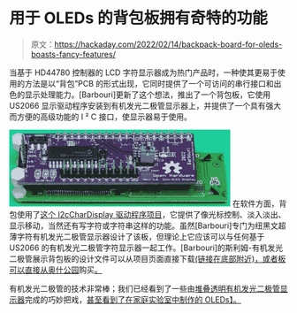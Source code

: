 # 用于 OLEDs 的背包板拥有奇特的功能

> 原文：<https://hackaday.com/2022/02/14/backpack-board-for-oleds-boasts-fancy-features/>

当基于 HD44780 控制器的 LCD 字符显示器成为热门产品时，一种使其更易于使用的方法是以“背包”PCB 的形式出现，它同时提供了一个可访问的串行接口和出色的显示处理能力。[Barbouri]更新了这个想法，推出了一个背包板，它使用 US2066 显示驱动程序安装到有机发光二极管显示器上，并提供了一个具有强大而方便的高级功能的 I ² C 接口，使显示器易于使用。

[![](img/29aecb8dbfb8d6c92bd9e139833e66cd.png)](https://hackaday.com/wp-content/uploads/2022/02/SlimOLEDdisplayRev10Assy10.jpg) 在软件方面，背包使用了[这个 I2cCharDisplay 驱动程序项目](https://github.com/dcityorg/i2c-char-display-library-arduino)，它提供了像光标控制、淡入淡出、显示移动，当然还有写字符或字符串这样的功能。虽然[Barbouri]专门为纽黑文超薄字符有机发光二极管显示器设计了该板，但理论上它应该可以与任何基于 US2066 的有机发光二极管字符显示器一起工作。[Barbouri]的斯利姆-有机发光二极管展示背包板的设计文件可以从项目页面直接下载[(链接在底部附近)，或者板可以直接从奥什公园](https://www.barbouri.com/2022/02/04/slim-oled-display-interface-board/)购买[。](https://oshpark.com/shared_projects/T1LVkKBc)

有机发光二极管的技术非常棒；我们已经看到了一些由[堆叠透明有机发光二极管显示器](https://hackaday.com/2021/03/04/volumetric-oled-display-shows-bladerunner-vibe-curious-screen-tech/)完成的巧妙把戏，[甚至看到了在家庭实验室中制作的 OLEDs】。](https://hackaday.com/2021/09/04/making-oled-displays-in-the-home-lab/)
